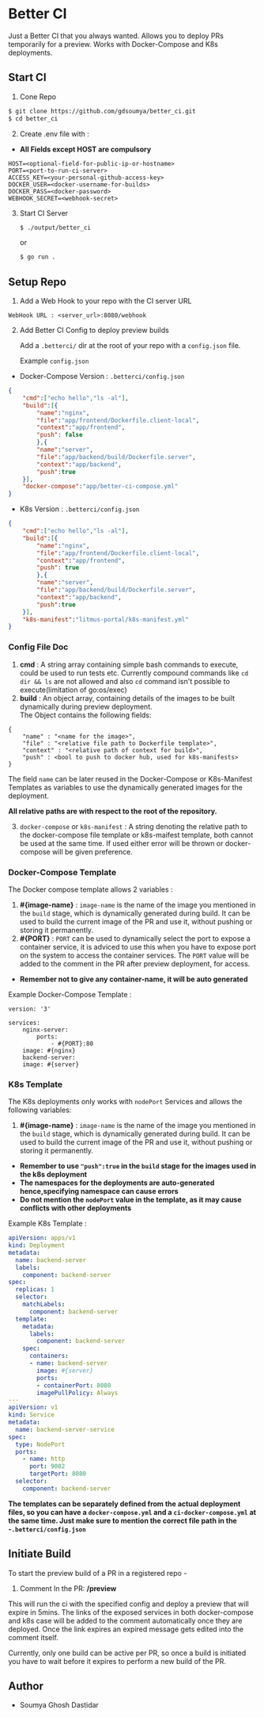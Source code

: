# Better CI

Just a Better CI that you always wanted. Allows you to deploy PRs temporarily for a preview. Works with Docker-Compose and K8s deployments.

## Start CI
1. Cone Repo
```sh
$ git clone https://github.com/gdsoumya/better_ci.git
$ cd better_ci
```
2. Create .env file with :
* **All Fields except HOST are compulsory**
```
HOST=<optional-field-for-public-ip-or-hostname>
PORT=<port-to-run-ci-server>
ACCESS_KEY=<your-personal-github-access-key>
DOCKER_USER=<docker-username-for-builds>
DOCKER_PASS=<docker-password>
WEBHOOK_SECRET=<webhook-secret>
```
3. Start CI Server
    ```sh
    $ ./output/better_ci
    ```
    or
    ```sh
    $ go run . 
    ```

## Setup Repo

1. Add a Web Hook to your repo with the CI server URL

```
WebHook URL : <server_url>:8080/webhook
```

2. Add Better CI Config to deploy preview builds

    Add a `.betterci/` dir at the root of your repo with a `config.json` file.
    
    Example `config.json`
    
* Docker-Compose Version : `.betterci/config.json`
```json
{
    "cmd":["echo hello","ls -al"],
    "build":[{
        "name":"nginx",
        "file":"app/frontend/Dockerfile.client-local",
        "context":"app/frontend",
        "push": false
        },{
        "name":"server",
        "file":"app/backend/build/Dockerfile.server",
        "context":"app/backend",
        "push":true
    }],
    "docker-compose":"app/better-ci-compose.yml"
}
```   

* K8s Version : `.betterci/config.json`
```json
{
    "cmd":["echo hello","ls -al"],
    "build":[{
        "name":"nginx",
        "file":"app/frontend/Dockerfile.client-local",
        "context":"app/frontend",
        "push": true
        },{
        "name":"server",
        "file":"app/backend/build/Dockerfile.server",
        "context":"app/backend",
        "push":true
    }],
    "k8s-manifest":"litmus-portal/k8s-manifest.yml"
}
``` 

### Config File Doc
1. **cmd** : A string array containing simple bash commands to execute, could be used to run tests etc. Currently compound commands like `cd dir && ls` are not allowed and also `cd` command isn't possible to execute(limitation of go:os/exec)
2. **build** : An object array, containing details of the images to be built dynamically during preview deployment.<br>The Object contains the following fields:
```
{
    "name" : "<name for the image>",
    "file" : "<relative file path to Dockerfile template>",
    "context" : "<relative path of context for build>",
    "push" : <bool to push to docker hub, used for k8s-manifests>
}
```
The field `name` can be later reused in the Docker-Compose or K8s-Manifest Templates as variables to use the dynamically generated images for the deployment.

**All relative paths are with respect to the root of the repository.**
    
3. `docker-compose` or `k8s-manifest` : A string denoting the relative path to the docker-compose file template or k8s-maifest template, both cannot be used at the same time. If used either error will be thrown or docker-compose will be given preference.

### Docker-Compose Template
The Docker compose template allows 2 variables :
1. **#{image-name}** : `image-name` is the name of the image you mentioned in the `build` stage, which is dynamically generated during build. It can be used to build the current image of the PR and use it, without pushing or storing it permanently.
2. **#{PORT}** : `PORT` can be used to dynamically select the port to expose a container service, it is adviced to use this when you have to expose port on the system to access the container services. The `PORT` value will be added to the comment in the PR after preview deployment, for access.

* **Remember not to give any container-name, it will be auto generated**

Example Docker-Compose Template :
```
version: '3'

services:
    nginx-server:
        ports:
            - #{PORT}:80
	image: #{nginx}
    backend-server:
	image: #{server}
```  
### K8s Template
The K8s deployments only works with `nodePort` Services and allows the following variables:
1. **#{image-name}** : `image-name` is the name of the image you mentioned in the `build` stage, which is dynamically generated during build. It can be used to build the current image of the PR and use it, without pushing or storing it permanently.

* **Remember to use `"push":true` in the `build` stage for the images used in the k8s deployment**
* **The namespaces for the deployments are auto-generated hence,specifying namespace can cause errors**
* **Do not mention the `nodePort` value in the template, as it may cause conflicts with other deployments**

Example K8s Template :
```yaml
apiVersion: apps/v1
kind: Deployment
metadata:
  name: backend-server
  labels:
    component: backend-server
spec:
  replicas: 1
  selector:
    matchLabels:
      component: backend-server
  template:
    metadata:
      labels:
        component: backend-server
    spec:
      containers:
      - name: backend-server
        image: #{server}
        ports:
        - containerPort: 8080
        imagePullPolicy: Always
---
apiVersion: v1
kind: Service
metadata:
  name: backend-server-service
spec:
  type: NodePort
  ports:
    - name: http
      port: 9002
      targetPort: 8080
  selector:
    component: backend-server
```

**The templates can be separately defined from the actual deployment files, so you can have a `docker-compose.yml` and a `ci-docker-compose.yml` at the same time. Just make sure to mention the correct file path in the -`.betterci/config.json`**

## Initiate Build

To start the preview build of a PR in a registered repo -
1. Comment In the PR: **/preview**

This will run the ci with the specified config and deploy a preview that will expire in 5mins. The links of the exposed services in both docker-compose and k8s case will be added to the comment automatically once they are deployed. Once the link expires an expired message gets edited into the comment itself.

Currently, only one build can be active per PR, so once a build is initiated you have to wait before it expires to perform a new build of the PR. 

## Author
* Soumya Ghosh Dastidar
